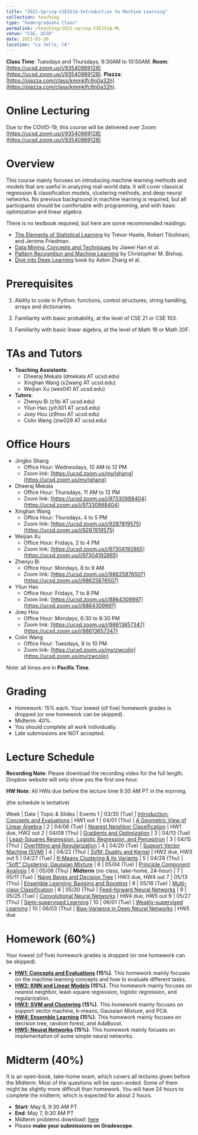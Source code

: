 ```yaml
---
title: "2021-Spring-CSE151A-Introduction to Machine Learning"
collection: teaching
type: "Undergraduate Class"
permalink: /teaching/2021-spring-CSE151A-ML
venue: "CSE, UCSD"
date: 2021-03-30
location: "La Jolla, CA"
---
```


**Class Time**: Tuesdays and Thursdays, 9:30AM to 10:50AM.  **Room**: [https://ucsd.zoom.us/j/93540989128](https://ucsd.zoom.us/j/93540989128).  **Piazza**: [https://piazza.com/class/kmmklfc6n0a32h](https://piazza.com/class/kmmklfc6n0a32h).


Online Lecturing
======

Due to the COVID-19, this course will be delivered over Zoom: [https://ucsd.zoom.us/j/93540989128](https://ucsd.zoom.us/j/93540989128)

Overview
======

This course mainly focuses on introducing machine learning methods and models that are useful in analyzing real-world data. It will cover classical regression & classification models, clustering methods, and deep neural networks. No previous background in machine learning is required, but all participants should be comfortable with programming, and with basic optimization and linear algebra. 

There is no textbook required, but here are some recommended readings:
- [The Elements of Statistical Learning](https://web.stanford.edu/~hastie/ElemStatLearn/printings/ESLII_print12.pdf) by Trevor Hastie, ‎Robert Tibshirani, and Jerome Friedman.
- [Data Mining: Concepts and Techniques](https://books.google.com/books/about/Data_Mining_Concepts_and_Techniques.html?id=pQws07tdpjoC&source=kp_book_description) by Jiawei Han et al.
- [Pattern Recognition and Machine Learning](https://books.google.com/books/about/Pattern_Recognition_and_Machine_Learning.html?id=HL4HrgEACAAJ&source=kp_book_description) by Christopher M. Bishop.
- [Dive into Deep Learning](https://d2l.ai/) book by Aston Zhang et al.

Prerequisites
======

1. Ability to code in Python: functions, control structures, string handling, arrays and dictionaries.

2. Familiarity with basic probability, at the level of CSE 21 or CSE 103.

3. Familiarity with basic linear algebra, at the level of Math 18 or Math 20F.

TAs and Tutors
======

- **Teaching Assistants**:
    - Dheeraj Mekala (dmekala AT ucsd.edu)
    - Xinghan Wang (x2wang AT ucsd.edu)
    - Weijian Xu (wex041 AT ucsd.edu)
- **Tutors**: 
    - Zhenyu Bi (z1bi AT ucsd.edu)
    - Yilun Hao (yih301 AT ucsd.edu)
    - Joey Hou (z9hou AT ucsd.edu)
    - Colin Wang (ziw029 AT ucsd.edu)



Office Hours
======

- Jingbo Shang
    - Office Hour: Wednesdays, 10 AM to 12 PM
    - Zoom link: [https://ucsd.zoom.us/my/jshang](https://ucsd.zoom.us/my/jshang)
- Dheeraj Mekala
    - Office Hour: Thursdays, 11 AM to 12 PM
    - Zoom link: [https://ucsd.zoom.us/j/97330988404](https://ucsd.zoom.us/j/97330988404)
- Xinghan Wang
    - Office Hour: Thursdays, 4 to 5 PM
    - Zoom link: [https://ucsd.zoom.us/j/9287819575](https://ucsd.zoom.us/j/9287819575)
- Weijian Xu
    - Office Hour: Fridays, 2 to 4 PM
    - Zoom link: [https://ucsd.zoom.us/j/97304192865](https://ucsd.zoom.us/j/97304192865)
- Zhenyu Bi
    - Office Hour: Mondays, 8 to 9 AM 
    - Zoom link: [https://ucsd.zoom.us/j/98625876507](https://ucsd.zoom.us/j/98625876507)
- Yilun Hao
    - Office Hour: Fridays, 7 to 8 PM
    - Zoom link: [https://ucsd.zoom.us/j/8864309997](https://ucsd.zoom.us/j/8864309997)
- Joey Hou
    - Office Hour: Mondays, 6:30 to 8:30 PM
    - Zoom link: [https://ucsd.zoom.us/j/98613657347](https://ucsd.zoom.us/j/98613657347)
- Colin Wang
    - Office Hour: Tuesdays, 8 to 10 PM
    - Zoom link: [https://ucsd.zoom.us/my/zwcolin](https://ucsd.zoom.us/my/zwcolin)



Note: all times are in **Pacific Time**.

Grading
======

- Homework: 15% each. Your lowest (of five) homework grades is dropped (or one homework can be skipped).
- Midterm: 40%.
- You should complete all work individually.
- Late submissions are NOT accepted.

Lecture Schedule
======

**Recording Note**: Please download the recording video for the full length. Dropbox website will only show you the first one hour.

**HW Note**: All HWs due before the lecture time 9:30 AM PT in the morning. 

(the schedule is tentative)

Week | Date        | Topic & Slides                                                  | Events
1    | 03/30 (Tue) | [Introduction: Concepts and Evaluations](https://www.dropbox.com/sh/tg0kiyiix064340/AADtaFczmet06gi6xEIQoO3za?dl=0) | HW1 out
1    | 04/01 (Thu) | [A Geometric View of Linear Algebra](https://www.dropbox.com/sh/xqiqdoukynkco8z/AAA1SEVY4qfAqbW5ed_4Ithya?dl=0) |
2    | 04/06 (Tue) | [Nearest Neighbor Classification](https://www.dropbox.com/sh/qz3vo8mlxdb2o3p/AABZkKifcLQrJiv3ikgZn1eoa?dl=0) | HW1 due, HW2 out
2    | 04/08 (Thu) | [Gradients and Optimization](https://www.dropbox.com/sh/d5qr1e45ew494a8/AAA-rFknv35rvLhN2FQBMvA_a?dl=0) |
3    | 04/13 (Tue) | [Least-Squares Regression, Logistic Regression, and Perceptron](https://www.dropbox.com/sh/nz2mhnv0z942hyn/AAAyOjczwoph-apJj7KK-FFAa?dl=0) |
3    | 04/15 (Thu) | [Overfitting and Regularization](https://www.dropbox.com/sh/xlha993ztbet4ih/AACUYZgTOqcMU7iKjly4F6NDa?dl=0) | 
4    | 04/20 (Tue) | [Support Vector Machine (SVM)](https://www.dropbox.com/sh/jkpg4tlgdm0k5wl/AACA8XuA4ZMwJ4fh5naui557a?dl=0) | 
4    | 04/22 (Thu) | [SVM: Duality and Kernel](https://www.dropbox.com/sh/vup13moykid2d6l/AADvyaqNru0HyJxY62k_UKmua?dl=0) | HW2 due, HW3 out
5    | 04/27 (Tue) | [K-Means Clustering & its Variants](https://www.dropbox.com/sh/nygsrrish6zw92t/AABhZ7o-QdI4ANb_8tEdS1pGa?dl=0) |
5    | 04/29 (Thu) | ["Soft" Clustering: Gaussian Mixture](https://www.dropbox.com/sh/ggs09cbjcaldfzd/AAAlWAt9GCUcc9_PeJs0lxZNa?dl=0) |
6    | 05/04 (Tue) | [Principle Component Analysis](https://www.dropbox.com/sh/kbjkd0slc5lbiw3/AABcO86D-6ZhQ2lSmWgrs5Bea?dl=0) |
6    | 05/06 (Thu) | **Midterm** (no class, take-home, 24-hour) |
7    | 05/11 (Tue) | [Naive Bayes and Decision Tree](https://www.dropbox.com/sh/afc14oq0g3ooq96/AAAyqOBJb-eol5th9urg85CPa?dl=0) | HW3 due, HW4 out
7    | 05/13 (Thu) | [Ensemble Learning: Bagging and Boosting](https://www.dropbox.com/sh/kiva1pkg34bm04x/AAAPTRg08lNClVDb3c8TjLQJa?dl=0) |
8    | 05/18 (Tue) | [Multi-class Classification](https://www.dropbox.com/sh/xquvlzawk6ksj8f/AAAXD0lggp-FtS5fd51v5PYoa?dl=0) |
8    | 05/20 (Thu) | [Feed-forward Neural Networks](https://www.dropbox.com/sh/29mtf932zrdqzg4/AAAV5rWFdCylOEqqvRYw8lq4a?dl=0) |
9    | 05/25 (Tue) | [Convolutional Neural Networks](https://www.dropbox.com/sh/fpkxulbik45y6zq/AABOdF-suo9nMZPeDmymArsba?dl=0) | HW4 due, HW5 out
9    | 05/27 (Thu) | [Semi-supervised Learning](https://www.dropbox.com/sh/b3nznxd7one8w3y/AAD7n7kflHdWh16Vu3TsoHFKa?dl=0) | 
10   | 06/01 (Tue) | [Weakly-supervised Learning](https://www.dropbox.com/sh/0o652qzuhedl7ug/AAAmbXslYeMJxVLJy1CXT2P_a?dl=0) |
10   | 06/03 (Thu) | [Bias-Variance in Deep Neural Networks](https://www.dropbox.com/sh/4f1xcm1myqso0r2/AADtZaBqZyqMit5oP1jEi3mka?dl=0) | HW5 due


Homework (60%)
======

Your lowest (of five) homework grades is dropped (or one homework can be skipped).

- **[HW1: Concepts and Evaluations](https://www.dropbox.com/s/f2zejjitnt22rmc/hw1-problems.zip?dl=1) (15%).** This homework mainly focuses on the machine learning concepts and how to evaluate different tasks.
- **[HW2: KNN and Linear Models](https://www.dropbox.com/s/avo0nzi8rsxa0rh/HW-2.zip?dl=1) (15%).** This homework mainly focuses on nearest neighbor, least-square regression, logistic regression, and regularization.
- **[HW3: SVM and Clustering](https://www.dropbox.com/s/pzv2u0i6jomt3ix/HW3.zip?dl=1) (15%).** This homework mainly focuses on support vector machine, k-means, Gaussian Mixture, and PCA.
- **[HW4: Ensemble Learning](https://www.dropbox.com/s/at50qf63oj0kr2v/HW4.zip?dl=1) (15%).** This homework mainly focuses on decision tree, random forest, and AdaBoost.
- **[HW5: Neural Networks](https://www.dropbox.com/s/7157p6rb206o2c1/HW5.zip?dl=1) (15%).** This homework mainly focuses on implementation of some simple neural networks.

Midterm (40%)
======

It is an open-book, take-home exam, which covers all lectures given before the Midterm. Most of the questions will be open-ended. Some of them might be slightly more difficult than homework. You will have 24 hours to complete the midterm, which is expected for about 2 hours.

- **Start**: May 6, 9:30 AM PT
- **End**: May 7, 9:30 AM PT
- Midterm problems download: [here](https://www.dropbox.com/s/ak5hc9gdnjuhf8y/CSE151A_Midterm.pdf?dl=0)
- Please **make your submissions on Gradescope**.
